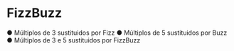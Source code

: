 # FizzBuzz

● Múltiplos de 3 sustituidos por Fizz
● Múltiplos de 5 sustituidos por Buzz
● Múltiplos de 3 e 5 sustituidos por FizzBuzz

